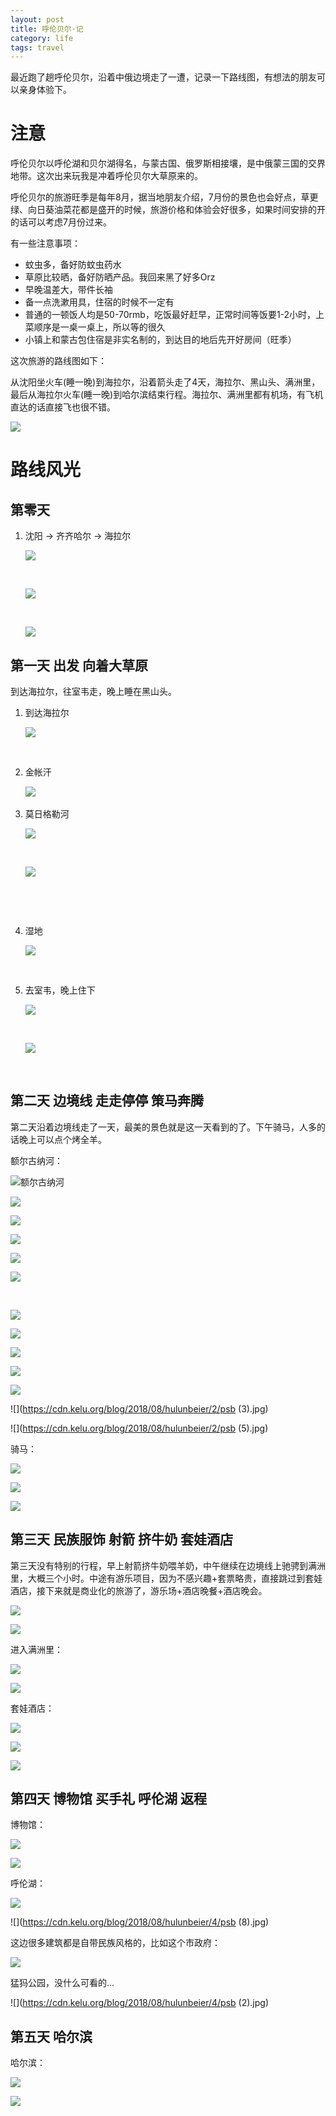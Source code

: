 ```yaml
---
layout: post
title: 呼伦贝尔·记
category: life
tags: travel
---
```


最近跑了趟呼伦贝尔，沿着中俄边境走了一遭，记录一下路线图，有想法的朋友可以亲身体验下。

# 注意

呼伦贝尔以呼伦湖和贝尔湖得名，与蒙古国、俄罗斯相接壤，是中俄蒙三国的交界地带。这次出来玩我是冲着呼伦贝尔大草原来的。

呼伦贝尔的旅游旺季是每年8月，据当地朋友介绍，7月份的景色也会好点，草更绿、向日葵油菜花都是盛开的时候，旅游价格和体验会好很多，如果时间安排的开的话可以考虑7月份过来。

有一些注意事项：

* 蚊虫多，备好防蚊虫药水
* 草原比较晒，备好防晒产品。我回来黑了好多Orz
* 早晚温差大，带件长袖
* 备一点洗漱用具，住宿的时候不一定有
* 普通的一顿饭人均是50-70rmb，吃饭最好赶早，正常时间等饭要1-2小时，上菜顺序是一桌一桌上，所以等的很久
* 小镇上和蒙古包住宿是非实名制的，到达目的地后先开好房间（旺季）

这次旅游的路线图如下：

从沈阳坐火车(睡一晚)到海拉尔，沿着箭头走了4天，海拉尔、黑山头、满洲里，最后从海拉尔火车(睡一晚)到哈尔滨结束行程。海拉尔、满洲里都有机场，有飞机直达的话直接飞也很不错。

![](https://cdn.kelu.org/blog/2018/08/hulunbeier/path.jpg)

# 路线风光

## 第零天

1. 沈阳 -> 齐齐哈尔 -> 海拉尔

   ![](https://cdn.kelu.org/blog/2018/08/hulunbeier/0/19173653.jpg)

   ​

   ![](https://cdn.kelu.org/blog/2018/08/hulunbeier/0/592011281.jpg)

   ​

   ![](https://cdn.kelu.org/blog/2018/08/hulunbeier/0/19215325.jpg)

## 第一天 出发 向着大草原

到达海拉尔，往室韦走，晚上睡在黑山头。

1. 到达海拉尔

   ![](https://cdn.kelu.org/blog/2018/08/hulunbeier/1/189573658.jpg)

   ​

2. 金帐汗

   ![](https://cdn.kelu.org/blog/2018/08/hulunbeier/1/2050871886.jpg)
   ​

3. 莫日格勒河

   ![](https://cdn.kelu.org/blog/2018/08/hulunbeier/1/psb1.jpg)

   ​

   ![](https://cdn.kelu.org/blog/2018/08/hulunbeier/1/19174014.jpg)

   ​

   ​

4. 湿地

   ![](https://cdn.kelu.org/blog/2018/08/hulunbeier/1/19175047.jpg)

   ​

5. 去室韦，晚上住下

   ![](https://cdn.kelu.org/blog/2018/08/hulunbeier/1/1264330910.jpg)

   ​

   ![](https://cdn.kelu.org/blog/2018/08/hulunbeier/1/19201350.jpg)

   ​

## 第二天 边境线 走走停停 策马奔腾

第二天沿着边境线走了一天，最美的景色就是这一天看到的了。下午骑马，人多的话晚上可以点个烤全羊。

额尔古纳河：

![额尔古纳河](https://cdn.kelu.org/blog/2018/08/hulunbeier/2/33690671.jpg)

![](https://cdn.kelu.org/blog/2018/08/hulunbeier/2/1717236590.jpg)

![](https://cdn.kelu.org/blog/2018/08/hulunbeier/2/156537133.jpg)



![](https://cdn.kelu.org/blog/2018/08/hulunbeier/2/19202418.jpg)



![](https://cdn.kelu.org/blog/2018/08/hulunbeier/1/327281481.jpg)



![](https://cdn.kelu.org/blog/2018/08/hulunbeier/1/889220082.jpg)

​	

![](https://cdn.kelu.org/blog/2018/08/hulunbeier/1/1349637069.jpg)



![ ](https://cdn.kelu.org/blog/2018/08/hulunbeier/2/261359098.jpg)



![](https://cdn.kelu.org/blog/2018/08/hulunbeier/2/1699146059.jpg)



![](https://cdn.kelu.org/blog/2018/08/hulunbeier/1/19215101.jpg)



![](https://cdn.kelu.org/blog/2018/08/hulunbeier/2/19221520.jpg)



![](https://cdn.kelu.org/blog/2018/08/hulunbeier/2/psb (3).jpg)



![](https://cdn.kelu.org/blog/2018/08/hulunbeier/2/psb (5).jpg)



骑马：

![](https://cdn.kelu.org/blog/2018/08/hulunbeier/2/19183222.jpg)



![](https://cdn.kelu.org/blog/2018/08/hulunbeier/1/2043062539.jpg)



![](https://cdn.kelu.org/blog/2018/08/hulunbeier/2/psb.jpg)

## 第三天 民族服饰 射箭 挤牛奶 套娃酒店

第三天没有特别的行程，早上射箭挤牛奶喂羊奶，中午继续在边境线上驰骋到满洲里，大概三个小时。中途有游乐项目，因为不感兴趣+套票略贵，直接跳过到套娃酒店，接下来就是商业化的旅游了，游乐场+酒店晚餐+酒店晚会。



![](https://cdn.kelu.org/blog/2018/08/hulunbeier/3/19184449.jpg)



![](https://cdn.kelu.org/blog/2018/08/hulunbeier/2/805775605.jpg)



进入满洲里：

![](https://cdn.kelu.org/blog/2018/08/hulunbeier/3/19215254.jpg)



![](https://cdn.kelu.org/blog/2018/08/hulunbeier/3/19215306.jpg)



套娃酒店：

![](https://cdn.kelu.org/blog/2018/08/hulunbeier/3/19184459.jpg)



![](https://cdn.kelu.org/blog/2018/08/hulunbeier/3/19215234.jpg)



![](https://cdn.kelu.org/blog/2018/08/hulunbeier/3/19215245.jpg)



## 第四天 博物馆 买手礼 呼伦湖 返程

博物馆：

![](https://cdn.kelu.org/blog/2018/08/hulunbeier/4/19202140.jpg)



![](https://cdn.kelu.org/blog/2018/08/hulunbeier/4/791016681.jpg)

呼伦湖：

![](https://cdn.kelu.org/blog/2018/08/hulunbeier/4/19202012.jpg)



![](https://cdn.kelu.org/blog/2018/08/hulunbeier/4/psb (8).jpg)



这边很多建筑都是自带民族风格的，比如这个市政府：

![](https://cdn.kelu.org/blog/2018/08/hulunbeier/4/1668453614.jpg)



猛犸公园，没什么可看的...

![](https://cdn.kelu.org/blog/2018/08/hulunbeier/4/psb (2).jpg)



## 第五天 哈尔滨

哈尔滨：

![](https://cdn.kelu.org/blog/2018/08/hulunbeier/5/19202305.jpg)



![](https://cdn.kelu.org/blog/2018/08/hulunbeier/5/19202317.jpg)



